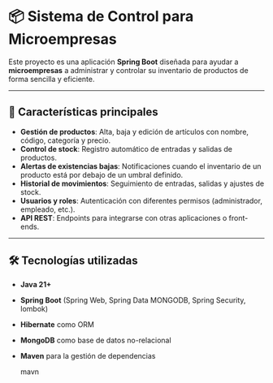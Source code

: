 # 📦 Sistema de Control para Microempresas

Este proyecto es una aplicación **Spring Boot** diseñada para ayudar a **microempresas** a administrar y controlar su inventario de productos de forma sencilla y eficiente.

---

## 🚀 Características principales
- **Gestión de productos**: Alta, baja y edición de artículos con nombre, código, categoría y precio.
- **Control de stock**: Registro automático de entradas y salidas de productos.
- **Alertas de existencias bajas**: Notificaciones cuando el inventario de un producto está por debajo de un umbral definido.
- **Historial de movimientos**: Seguimiento de entradas, salidas y ajustes de stock.
- **Usuarios y roles**: Autenticación con diferentes permisos (administrador, empleado, etc.).
- **API REST**: Endpoints para integrarse con otras aplicaciones o front-ends.

---

## 🛠️ Tecnologías utilizadas
- **Java 21+**
- **Spring Boot** (Spring Web, Spring Data MONGODB, Spring Security, lombok)
- **Hibernate** como ORM
- **MongoDB** como base de datos no-relacional
- **Maven** para la gestión de dependencias

  mavn


